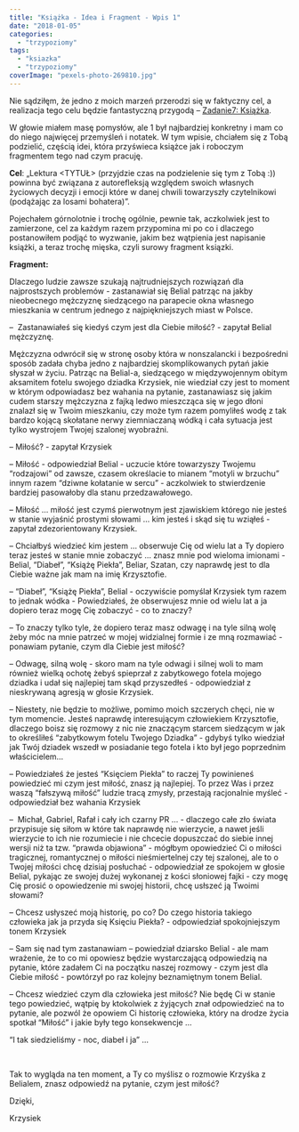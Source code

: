 ```yaml
---
title: "Książka - Idea i Fragment - Wpis 1"
date: "2018-01-05"
categories: 
  - "trzypoziomy"
tags: 
  - "ksiazka"
  - "trzypoziomy"
coverImage: "pexels-photo-269810.jpg"
---
```


Nie sądziłęm, że jedno z moich marzeń przerodzi się w faktyczny cel, a realizacja tego celu będzie fantastyczną przygodą – [Zadanie7: Książka](https://blog.krzysztofbury.pl/zadania/.).

W głowie miałem masę pomysłów, ale 1 był najbardziej konkretny i mam co do niego najwięcej przemyśleń i notatek. W tym wpisie, chciałem się z Tobą podzielić, częścią idei, która przyświeca książce jak i roboczym fragmentem tego nad czym pracuję.

**Cel**: „Lektura <TYTUŁ> (przyjdzie czas na podzielenie się tym z Tobą :)) powinna być związana z autorefleksją względem swoich własnych życiowych decyzji i emocji które w danej chwili towarzyszły czytelnikowi (podążając za losami bohatera)”.

Pojechałem górnolotnie i trochę ogólnie, pewnie tak, aczkolwiek jest to zamierzone, cel za każdym razem przypomina mi po co i dlaczego postanowiłem podjąć to wyzwanie, jakim bez wątpienia jest napisanie książki, a teraz trochę mięska, czyli surowy fragment ksiązki.

**Fragment:**

Dlaczego ludzie zawsze szukają najtrudniejszych rozwiązań dla najprostszych problemów - zastanawiał się Belial patrząc na jakby nieobecnego mężczyznę siedzącego na parapecie okna własnego mieszkania w centrum jednego z najpiękniejszych miast w Polsce.

–  Zastanawiałeś się kiedyś czym jest dla Ciebie miłość? - zapytał Belial mężczyznę.

Mężczyzna odwrócił się w stronę osoby która w nonszalancki i bezpośredni sposób zadała chyba jedno z najbardziej skomplikowanych pytań jakie słyszał w życiu. Patrząc na Belial-a, siedzącego w międzywojennym obitym aksamitem fotelu swojego dziadka Krzysiek, nie wiedział czy jest to moment w którym odpowiadasz bez wahania na pytanie, zastanawiasz się jakim cudem starszy mężczyzna z fajką ledwo mieszcząca się w jego dłoni znalazł się w Twoim mieszkaniu, czy może tym razem pomyliłeś wodę z tak bardzo kojącą skołatane nerwy ziemniaczaną wódką i cała sytuacja jest tylko wystrojem Twojej szalonej wyobraźni.

– Miłość? - zapytał Krzysiek

– Miłość - odpowiedział Belial - uczucie które towarzyszy Twojemu “rodzajowi” od zawsze, czasem określacie to mianem “motyli w brzuchu” innym razem “dziwne kołatanie w sercu” - aczkolwiek to stwierdzenie bardziej pasowałoby dla stanu przedzawałowego.

– Miłość … miłość jest czymś pierwotnym jest zjawiskiem którego nie jesteś w stanie wyjaśnić prostymi słowami … kim jesteś i skąd się tu wziąłeś - zapytał zdezorientowany Krzysiek.

– Chciałbyś wiedzieć kim jestem … obserwuje Cię od wielu lat a Ty dopiero teraz jesteś w stanie mnie zobaczyć … znasz mnie pod wieloma imionami - Belial, “Diabeł”, “Książę Piekła”, Beliar, Szatan, czy naprawdę jest to dla Ciebie ważne jak mam na imię Krzysztofie.

– “Diabeł”, “Książę Piekła”, Belial - oczywiście pomyślał Krzysiek tym razem to jednak wódka - Powiedziałeś, że obserwujesz mnie od wielu lat a ja dopiero teraz mogę Cię zobaczyć - co to znaczy?

– To znaczy tylko tyle, że dopiero teraz masz odwagę i na tyle silną wolę żeby móc na mnie patrzeć w mojej widzialnej formie i ze mną rozmawiać - ponawiam pytanie, czym dla Ciebie jest miłość?

– Odwagę, silną wolę - skoro mam na tyle odwagi i silnej woli to mam również wielką ochotę żebyś spieprzał z zabytkowego fotela mojego dziadka i udał się najlepiej tam skąd przyszedłeś - odpowiedział z nieskrywaną agresją w głosie Krzysiek.

– Niestety, nie będzie to możliwe, pomimo moich szczerych chęci, nie w tym momencie. Jesteś naprawdę interesującym człowiekiem Krzysztofie, dlaczego boisz się rozmowy z nic nie znaczącym starcem siedzącym w jak to określiłeś “zabytkowym fotelu Twojego Dziadka” - gdybyś tylko wiedział jak Twój dziadek wszedł w posiadanie tego fotela i kto był jego poprzednim właścicielem…

– Powiedziałeś że jesteś “Księciem Piekła” to raczej Ty powinieneś powiedzieć mi czym jest miłość, znasz ją najlepiej. To przez Was i przez waszą “fałszywą miłość” ludzie tracą zmysły, przestają racjonalnie myśleć - odpowiedział bez wahania Krzysiek

–  Michał, Gabriel, Rafał i cały ich czarny PR … - dlaczego całe zło świata przypisuje się siłom w które tak naprawdę nie wierzycie, a nawet jeśli wierzycie to ich nie rozumiecie i nie chcecie dopuszczać do siebie innej wersji niż ta tzw. “prawda objawiona” - mógłbym opowiedzieć Ci o miłości tragicznej, romantycznej o miłości nieśmiertelnej czy tej szalonej, ale to o Twojej miłości chcę dzisiaj posłuchać - odpowiedział ze spokojem w głosie Belial, pykając ze swojej dużej wykonanej z kości słoniowej fajki - czy mogę Cię prosić o opowiedzenie mi swojej historii, chcę usłszeć ją Twoimi słowami?

– Chcesz usłyszeć moją historię, po co? Do czego historia takiego człowieka jak ja przyda się Księciu Piekła? - odpowiedział spokojniejszym tonem Krzysiek

– Sam się nad tym zastanawiam – powiedział dziarsko Belial - ale mam wrażenie, że to co mi opowiesz będzie wystarczającą odpowiedzią na pytanie, które zadałem Ci na początku naszej rozmowy - czym jest dla Ciebie miłość - powtórzył po raz kolejny beznamiętnym tonem Belial.

– Chcesz wiedzieć czym dla człowieka jest miłość? Nie będę Ci w stanie tego powiedzieć, wątpię by ktokolwiek z żyjących znał odpowiedzieć na to pytanie, ale pozwól że opowiem Ci historię człowieka, który na drodze życia spotkał “Miłość” i jakie były tego konsekwencje …

“I tak siedzieliśmy - noc, diabeł i ja” ...

 

Tak to wygląda na ten moment, a Ty co myślisz o rozmowie Krzyśka z Belialem, znasz odpowiedź na pytanie, czym jest miłość?

Dzięki,

Krzysiek
